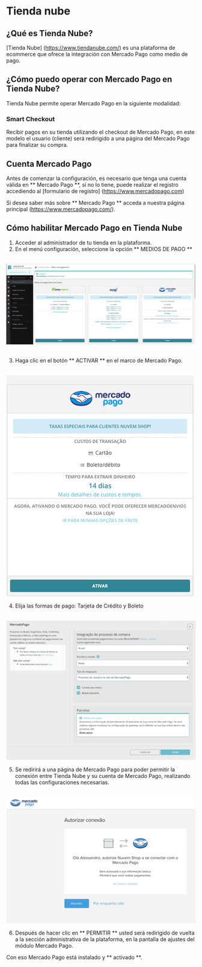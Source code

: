 # Tienda nube

## ¿Qué es Tienda Nube?

[Tienda Nube] (https://www.tiendanube.com/) es una plataforma de ecommerce que ofrece la integración con Mercado Pago como medio de pago.

## ¿Cómo puedo operar con Mercado Pago en Tienda Nube?

Tienda Nube permite operar Mercado Pago en la siguiente modalidad:

### Smart Checkout

Recibir pagos en su tienda utilizando el checkout de Mercado Pago, en este modelo el usuario (cliente) será redirigido a una página del Mercado Pago para finalizar su compra.

## Cuenta Mercado Pago

Antes de comenzar la configuración, es necesario que tenga una cuenta válida en ** Mercado Pago **, si no lo tiene, puede realizar el registro accediendo al [formulario de registro] (https://www.mercadopago.com)

Si desea saber más sobre  ** Mercado Pago ** acceda a nuestra página principal (https://www.mercadopago.com/).

## Cómo habilitar Mercado Pago en Tienda Nube

1. Acceder al administrador de tu tienda en la plataforma.
2. En el menú configuración, seleccione la opción ** MEDIOS DE PAGO **

    ![Payments Modules - Nuvem Shop](/images/NuvemShopmeiodepagamento1.png)
   

3. Haga clic en el botón ** ACTIVAR ** en el marco de Mercado Pago.

    ![Enabling Mercado Pago in Nuvem Shop](/images/NuvemShopativarMP.png)

4. Elija las formas de pago: Tarjeta de Crédito y Boleto

    ![Payments Method page - Nuvem shop](/images/NuvemShopativarMP2.png)

5. Se redirirá a una página de Mercado Pago para poder permitir la conexión entre Tienda Nube y su cuenta de Mercado Pago, realizando todas las configuraciones necesarias.

    ![Authorization message from the Nuvem Shop with the Mercado Pago](/images/NuvemShoppermitirMP.png)

6. Después de hacer clic en ** PERMITIR ** usted será redirigido de vuelta a la sección administrativa de la plataforma, en la pantalla de ajustes del módulo Mercado Pago.


Con eso Mercado Pago está instalado y ** activado **.